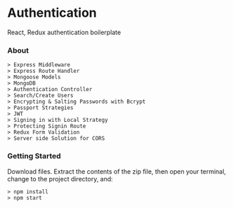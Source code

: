 # Authentication

React, Redux authentication boilerplate

### About

```
> Express Middleware
> Express Route Handler
> Mongoose Models
> MongoDB
> Authentication Controller
> Search/Create Users
> Encrypting & Salting Passwords with Bcrypt
> Passport Strategies
> JWT
> Signing in with Local Strategy
> Protecting Signin Route
> Redux Form Validation
> Server side Solution for CORS
```

### Getting Started
Download files.  Extract the contents of the zip file, then open your terminal, change to the project directory, and:

```
> npm install
> npm start
```
